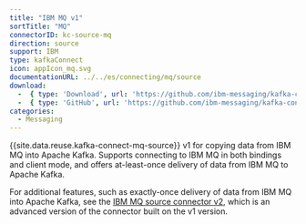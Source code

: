 ```yaml
---
title: "IBM MQ v1"
sortTitle: "MQ"
connectorID: kc-source-mq
direction: source
support: IBM
type: kafkaConnect
icon: appIcon_mq.svg
documentationURL: ../../es/connecting/mq/source
download:
  -  { type: 'Download', url: 'https://github.com/ibm-messaging/kafka-connect-mq-source/releases/' }
  -  { type: 'GitHub', url: 'https://github.com/ibm-messaging/kafka-connect-mq-source' }
categories:
  - Messaging
---
```


{{site.data.reuse.kafka-connect-mq-source}} v1 for copying data from IBM MQ into Apache Kafka. Supports connecting to IBM MQ in both bindings and client mode, and offers at-least-once delivery of data from IBM MQ to Apache Kafka.

For additional features, such as exactly-once delivery of data from IBM MQ into Apache Kafka, see the [IBM MQ source connector v2](../kc-source-ibm-mq2/installation), which is an advanced version of the connector built on the v1 version.